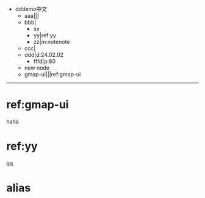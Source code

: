 - dddemo中文
	- aaa|[](file:///d:/a/b/c/xxx/yyy)|[](grp://file:///notepad)|[](grp://file:///emeditor)
	- bbb|[](cp://abcc)
		- xx
		- yy|ref:yy
		- zz|m:notenote
	- ccc|[](openby://https://baidu.com@@chrome)
	- ddd|d:24.02.02
		- fffd|p:80
	- new node
	- gmap-ui|[](file:///F:\workspace2\front\gmap-ui)|[](diropenby:///F:\workspace2\front\gmap-ui@@vscode)|ref:gmap-ui

***
# ref:gmap-ui
haha

# ref:yy
qq

# alias
[vscode]: E:\dev\prog\VS_Code\Code.exe